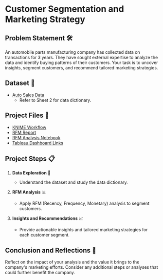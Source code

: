 # Customer Segmentation and Marketing Strategy

## Problem Statement 🛠️

An automobile parts manufacturing company has collected data on transactions for 3 years. They have sought external expertise to analyze the data and identify buying patterns of their customers. Your task is to uncover insights, segment customers, and recommend tailored marketing strategies.

## Dataset 📂

- [Auto Sales Data](Sales_Data.xlsx)
  - Refer to Sheet 2 for data dictionary.

## Project Files 📁

- [KNIME Workflow](Project_RFM.knwf)
- [RFM Report](RFM+Report.pdf)
- [RFM Analysis Notebook](RFM_analysis.ipynb)
- [Tableau Dashboard Links](Tablue+links+RFM.pdf)

## Project Steps 📋

1. **Data Exploration** 🧐
   - Understand the dataset and study the data dictionary.

2. **RFM Analysis** 📊
   - Apply RFM (Recency, Frequency, Monetary) analysis to segment customers.
   
3. **Insights and Recommendations** 📈
   - Provide actionable insights and tailored marketing strategies for each customer segment.

## Conclusion and Reflections 📝

Reflect on the impact of your analysis and the value it brings to the company's marketing efforts. Consider any additional steps or analyses that could further benefit the company.
